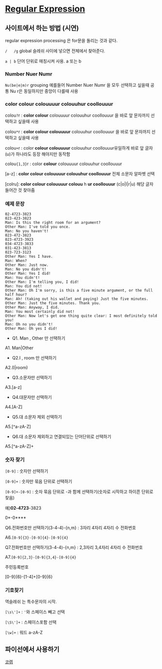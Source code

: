 # [Regular Expression](https://regexr.com/)

## 사이트에서 하는 방법 (시연)
regular expression processing 은 for문을 돌리는 것과 같다. 

`/   /g` global 슬레쉬 사이에 넣으면 전체에서 찾아준다. 

`a | b` 단어 단위로 매칭시켜 사용. a 또는 b


### Number Nuer Numr

`Nu(be|e|m)r` grouping 예를들어 Number Nuer Numr 을 모두 선택하고 싶을때 공통 Nu r은 동일하지만 중앙이 다를때 사용  


### color colour colouuuur colouuhur coollouuur

colou`?`r : **color colour** colouuuur colouuhur coollouuur 을 바로 앞 문자까지 선택하고 싶을때 사용

colou`*`r : **color colour colouuuur** colouuhur coollouuur 을 바로 앞 문자까지 선택하고 싶을때 사용

colou`+`r : color **colour colouuuur** colouuhur coollouuur유일하게 바로 앞 글자(u)가 하나라도 등장 해야지만 동작함

colou`{1,3}`r :  color **colour** colouuuur colouuhur coollouuur

[a-z] : **color colour colouuuur colouuhur coollouuur** 전체 소문자 알파벳 선택 

[colru]: **color colour colouuuur colouu** h **ur coollouuur** (c|o|l|r|u) 해당 글자 들어간 것 찾아줌


### 예제 문장
```
02-4723-3823
023-423-3823
Man: Is this the right room for an argument?
Other Man: I've told you once.
Man: No you haven't!
023-472-3823
023-4723-3923
034-4723-3833
031-423-3813
023-723-3123
Other Man: Yes I have.
Man: When?
Other Man: Just now.
Man: No you didn't!
Other Man: Yes I did!
Man: You didn't!
Other Man: I'm telling you, I did!
Man: You did not!
Other Man: Oh I'm sorry, is this a five minute argument, or the full half hour?
Man: Ah! (taking out his wallet and paying) Just the five minutes.
Other Man: Just the five minutes. Thank you.
Other Man: Anyway, I did.
Man: You most certainly did not!
Other Man: Now let's get one thing quite clear: I most definitely told you!
Man: Oh no you didn't!
Other Man: Oh yes I did!
```

* Q1. Man ,  Other 만 선택하기

A1. Man|Other

* Q2.I , room 만 선택하기

A2.(I|room)

* Q3.소문자만 선택하기

A3.[a-z]

* Q4.대문자만 선택하기

A4.[A-Z]

* Q5.대 소문자 제외 선택하기

A5.[^a-zA-Z]

* Q6.대 소문자 제외하고 연결되있는 단어단위로 선택하기

A5.[^a-zA-Z]+


### 숫자 찾기

`[0-9]` : 숫자만 선택하기

`[0-9]+` : 숫자만 묶음 단위로 선택하기

`[0-9]+-[0-9]` : 숫자 묶음 단위로 -과 함께 선택하기(숫자로 시작하고 하이픈 단위로 찾음)

예)**02-4723**-3823 

0*-0****

Q6.전화번호만 선택하기(3-4-4)-{n,m} : 3자리 4자리 4자리 수 전화번호

A6.`[0-9]{3}-[0-9]{4}-[0-9]{4}`

Q7.전화번호만 선택하기(3-4-4)-{n,m} : 2,3자리 3,4자리 4자리 수 전화번호

A7.`[0-9]{2,3}-[0-9]{3,4}-[0-9]{4}`

주민등록번호

[0-9]{6}-[1-4]+[0-9]{6}

### 기호찾기
역슬레쉬 는 특수문자의 시작. 

`[\s\']+` : `'`와 스페이스 빼고 선택

`[\S\']+` : 스페이스포함 선택

`[\w]+` : 워드 a-zA-Z


## 파이선에서 사용하기
[코렙]()

